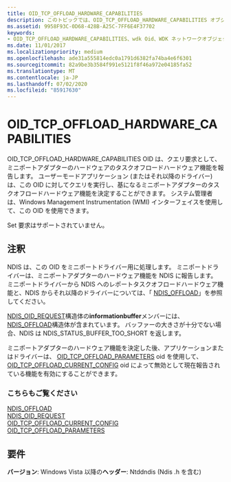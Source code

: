 ```yaml
---
title: OID_TCP_OFFLOAD_HARDWARE_CAPABILITIES
description: このトピックでは、OID_TCP_OFFLOAD_HARDWARE_CAPABILITIES オブジェクト識別子 (OID) について説明します。
ms.assetid: 9958F93C-0D68-428B-A25C-7FF6E4F37702
keywords:
- OID_TCP_OFFLOAD_HARDWARE_CAPABILITIES、wdk Oid、WDK ネットワークオブジェクト識別子、WDK ネットワーク Oid
ms.date: 11/01/2017
ms.localizationpriority: medium
ms.openlocfilehash: ade31a555814edc0a1791d6382fa74ba4e6f6301
ms.sourcegitcommit: 82a9be3b3584f991e5121f8f46a972e04185fa52
ms.translationtype: MT
ms.contentlocale: ja-JP
ms.lasthandoff: 07/02/2020
ms.locfileid: "85917630"
---
```

# <a name="oid_tcp_offload_hardware_capabilities"></a>OID_TCP_OFFLOAD_HARDWARE_CAPABILITIES

OID_TCP_OFFLOAD_HARDWARE_CAPABILITIES OID は、クエリ要求として、ミニポートアダプターのハードウェアのタスクオフロードハードウェア機能を報告します。 ユーザーモードアプリケーション (またはそれ以降のドライバー) は、この OID に対してクエリを実行し、基になるミニポートアダプターのタスクオフロードハードウェア機能を決定することができます。 システム管理者は、Windows Management Instrumentation (WMI) インターフェイスを使用して、この OID を使用できます。

Set 要求はサポートされていません。

## <a name="remarks"></a>注釈

NDIS は、この OID をミニポートドライバー用に処理します。 ミニポートドライバーは、ミニポートアダプターのハードウェア機能を NDIS に報告します。 ミニポートドライバーから NDIS へのレポートタスクオフロードハードウェア機能と、NDIS からそれ以降のドライバーについては、「 [NDIS_OFFLOAD](https://docs.microsoft.com/windows-hardware/drivers/ddi/ntddndis/ns-ntddndis-_ndis_offload)」を参照してください。

[NDIS_OID_REQUEST](https://docs.microsoft.com/windows-hardware/drivers/ddi/ndis/ns-ndis-_ndis_oid_request)構造体の**informationbuffer**メンバーには、 [NDIS_OFFLOAD](https://docs.microsoft.com/windows-hardware/drivers/ddi/ntddndis/ns-ntddndis-_ndis_offload)構造体が含まれています。 バッファーの大きさが十分でない場合、NDIS は NDIS_STATUS_BUFFER_TOO_SHORT を返します。

ミニポートアダプターのハードウェア機能を決定した後、アプリケーションまたはドライバーは、 [OID_TCP_OFFLOAD_PARAMETERS](oid-tcp-offload-parameters.md) oid を使用して、 [OID_TCP_OFFLOAD_CURRENT_CONFIG](oid-tcp-offload-current-config.md) oid によって無効として現在報告されている機能を有効にすることができます。

### <a name="see-also"></a>こちらもご覧ください

[NDIS_OFFLOAD](https://docs.microsoft.com/windows-hardware/drivers/ddi/ntddndis/ns-ntddndis-_ndis_offload)  
[NDIS_OID_REQUEST](https://docs.microsoft.com/windows-hardware/drivers/ddi/ndis/ns-ndis-_ndis_oid_request)  
[OID_TCP_OFFLOAD_CURRENT_CONFIG](oid-tcp-offload-current-config.md)  
[OID_TCP_OFFLOAD_PARAMETERS](oid-tcp-offload-parameters.md)  

## <a name="requirements"></a>要件

**バージョン**: Windows Vista 以降の**ヘッダー**: Ntddndis (Ndis .h を含む)

